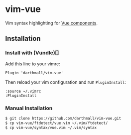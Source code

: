 # vim-vue

Vim syntax highlighting for [Vue
components](http://vuejs.org/guide/application.html#Single_File_Components).

## Installation

### Install with (Vundle)[]

Add this line to your vimrc:

`Plugin 'darthmall/vim-vue'`

Then reload your vim configuration and run `PluginInstall`:

```vim
:source ~/.vimrc
:PluginInstall
```

### Manual Installation

```bash
$ git clone https://github.com/darthmall/vim-vue.git
$ cp vim-vue/ftdetect/vue.vim ~/.vim/ftdetect/
$ cp vim-vue/syntax/vue.vim ~/.vim/syntax
```

[Vundle]: https://github.com/gmarik/Vundle.vim
